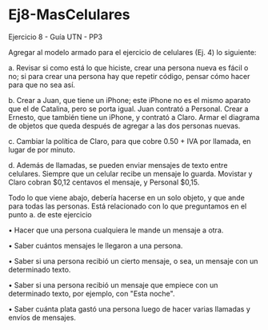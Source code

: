 # Ej8-MasCelulares
Ejercicio 8 - Guía UTN - PP3


Agregar al modelo armado para el ejercicio de celulares (Ej. 4) lo siguiente: 

a. Revisar si como está lo que hiciste, crear una persona nueva es fácil o no; si para crear una persona hay que repetir código, pensar cómo hacer para que no sea así.

b. Crear a Juan, que tiene un iPhone; este iPhone no es el mismo aparato que el de Catalina, pero se porta igual. Juan contrató a Personal. Crear a Ernesto, que también tiene un iPhone, y contrató a Claro. Armar el diagrama de objetos que queda después de agregar a las dos personas nuevas.

c. Cambiar la política de Claro, para que cobre 0.50 + IVA por llamada, en lugar de por minuto.

d. Además de llamadas, se pueden enviar mensajes de texto entre celulares. Siempre que un celular recibe un mensaje lo guarda. Movistar y Claro cobran $0,12 centavos el mensaje, y Personal $0,15.


Todo lo que viene abajo, debería hacerse en un solo objeto, y que ande para todas las personas. Está relacionado con lo que preguntamos en el punto a. de este ejercicio

• Hacer que una persona cualquiera le mande un mensaje a otra.

• Saber cuántos mensajes le llegaron a una persona.

• Saber si una persona recibió un cierto mensaje, o sea, un mensaje con un determinado texto.

• Saber si una persona recibió un mensaje que empiece con un determinado texto, por ejemplo, con "Esta noche".

• Saber cuánta plata gastó una persona luego de hacer varias llamadas y envíos de mensajes.
